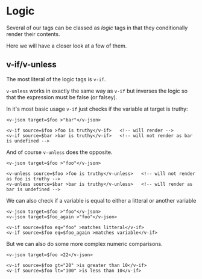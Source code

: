 # Logic

Several of our tags can be classed as _logic_ tags in that they conditionally render their contents.

Here we will have a closer look at a few of them.

## v-if/v-unless

The most literal of the logic tags is `v-if`.

`v-unless` works in exactly the same way as `v-if` but inverses the logic so that the expression must be false (or falsey).

In it's most basic usage `v-if` just checks if the variable at target is truthy:
```
<v-json target=$foo >"bar"</v-json>

<v-if source=$foo >foo is truthy</v-if>   <!-- will render -->
<v-if source=$bar >bar is truthy</v-if>   <!-- will not render as bar is undefined -->
```

And of course `v-unless` does the opposite.
```
<v-json target=$foo >"foo"</v-json>

<v-unless source=$foo >foo is truthy</v-unless>   <!-- will not render as foo is truthy -->
<v-unless source=$bar >bar is truthy</v-unless>   <!-- will render as bar is undefined -->
```

We can also check if a variable is equal to either a litteral or another variable
```
<v-json target=$foo >"foo"</v-json>
<v-json target=$foo_again >"foo"</v-json>

<v-if source=$foo eq="foo" >matches litteral</v-if>
<v-if source=$foo eq=$foo_again >matches variable</v-if>
```


But we can also do some more complex numeric comparisons.

```
<v-json target=$foo >22</v-json>

<v-if source=$foo gt="20" >is greater than 10</v-if>
<v-if source=$foo lt="100" >is less than 10</v-if>
```
